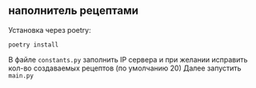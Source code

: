 ## наполнитель рецептами
Установка через poetry:

```shell
poetry install
```


В файле `constants.py` заполнить IP сервера и при желании исправить кол-во создаваемых рецептов (по умолчанию 20)
Далее запустить `main.py`